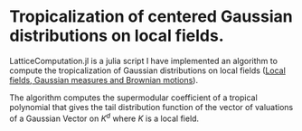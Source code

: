 # Tropicalization of centered Gaussian distributions on local fields.

LatticeComputation.jl is a julia script I have implemented an algorithm to compute the tropicalization of Gaussian distributions on local fields ([Local fields, Gaussian measures and Brownian motions](https://arxiv.org/pdf/math/9803046.pdf)). 

The algorithm computes the supermodular coefficient of a tropical polynomial that gives the tail distribution function of the vector of valuations of a Gaussian Vector on $K^d$ where $K$ is a local field.



